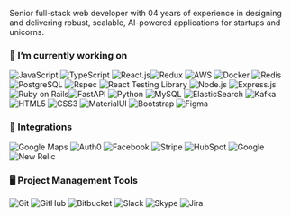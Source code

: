Senior full-stack web developer with 04 years of experience in designing and delivering robust, scalable, AI-powered applications for startups and unicorns.

### 🔭 I’m currently working on
![JavaScript](https://img.shields.io/badge/JavaScript-F7DF1E?style=flat&logo=javascript&logoColor=white) ![TypeScript](https://img.shields.io/badge/TypeScript-3178C6?style=flat&logo=typescript&logoColor=white) ![React.js](https://img.shields.io/badge/React.js-61DAFB?style=flat&logo=react&logoColor=white)![Redux](https://img.shields.io/badge/Redux-764ABC?style=flat&logo=redux&logoColor=white) ![AWS](https://img.shields.io/badge/AWS-232F3E?style=flat&logo=amazon-aws&logoColor=white) ![Docker](https://img.shields.io/badge/Docker-2496ED?style=flat&logo=docker&logoColor=white) ![Redis](https://img.shields.io/badge/Redis-DC382D?style=flat&logo=redis&logoColor=white) ![PostgreSQL](https://img.shields.io/badge/PostgreSQL-4169E1?style=flat&logo=postgresql&logoColor=white) ![Rspec](https://img.shields.io/badge/Rspec-8F2710?style=flat&logo=rspec&logoColor=white) ![React Testing Library](https://img.shields.io/badge/React_Testing_Library-E33332?style=flat&logo=testing-library&logoColor=white) ![Node.js](https://img.shields.io/badge/Node.js-339933?style=flat&logo=node.js&logoColor=white) ![Express.js](https://img.shields.io/badge/Express.js-000000?style=flat&logo=express&logoColor=white) ![Ruby on Rails](https://img.shields.io/badge/Ruby_on_Rails-CC0000?style=flat&logo=ruby-on-rails&logoColor=white)![FastAPI](https://img.shields.io/badge/FastAPI-009688?style=flat&logo=fastapi&logoColor=white) ![Python](https://img.shields.io/badge/Python-3776AB?style=flat&logo=python&logoColor=white) ![MySQL](https://img.shields.io/badge/MySQL-4479A1?style=flat&logo=mysql&logoColor=white) ![ElasticSearch](https://img.shields.io/badge/ElasticSearch-005571?style=flat&logo=elasticsearch&logoColor=white) ![Kafka](https://img.shields.io/badge/Apache_Kafka-231F20?style=flat&logo=apache-kafka&logoColor=white) ![HTML5](https://img.shields.io/badge/HTML5-E34F26?style=flat&logo=html5&logoColor=white) ![CSS3](https://img.shields.io/badge/CSS3-1572B6?style=flat&logo=css3&logoColor=white) ![MaterialUI](https://img.shields.io/badge/Material_UI-0081CB?style=flat&logo=material-ui&logoColor=white) ![Bootstrap](https://img.shields.io/badge/Bootstrap-7952B3?style=flat&logo=bootstrap&logoColor=white) ![Figma](https://img.shields.io/badge/Figma-F24E1E?style=flat&logo=figma&logoColor=white)

### 🤖 Integrations
![Google Maps](https://img.shields.io/badge/Google_Maps-4285F4?style=flat&logo=google-maps&logoColor=white) ![Auth0](https://img.shields.io/badge/Auth0-EB5424?style=flat&logo=auth0&logoColor=white) ![Facebook](https://img.shields.io/badge/Facebook-1877F2?style=flat&logo=facebook&logoColor=white) ![Stripe](https://img.shields.io/badge/Stripe-008CDD?style=flat&logo=stripe&logoColor=white) ![HubSpot](https://img.shields.io/badge/HubSpot-FF7A59?style=flat&logo=hubspot&logoColor=white) ![Google](https://img.shields.io/badge/Google-4285F4?style=flat&logo=google&logoColor=white) ![New Relic](https://img.shields.io/badge/New_Relic-008C99?style=flat&logo=new-relic&logoColor=white)

### 🖥️ Project Management Tools
![Git](https://img.shields.io/badge/Git-F05032?style=flat&logo=git&logoColor=white) ![GitHub](https://img.shields.io/badge/GitHub-181717?style=flat&logo=github&logoColor=white) ![Bitbucket](https://img.shields.io/badge/Bitbucket-0052CC?style=flat&logo=bitbucket&logoColor=white) ![Slack](https://img.shields.io/badge/Slack-4A154B?style=flat&logo=slack&logoColor=white) ![Skype](https://img.shields.io/badge/Skype-00AFF0?style=flat&logo=skype&logoColor=white) ![Jira](https://img.shields.io/badge/Jira-0052CC?style=flat&logo=jira&logoColor=white)
